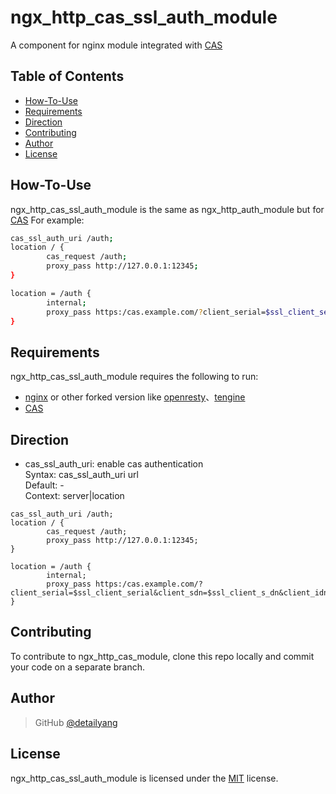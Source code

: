 [CAS]: https://github.com/cas-x/cas-server
# ngx_http_cas_ssl_auth_module
A component for nginx module integrated with [CAS]


Table of Contents
-----------------
* [How-To-Use](#how-to-use)
* [Requirements](#requirements)
* [Direction](#direction)
* [Contributing](#contributing)
* [Author](#author)
* [License](#license)


How-To-Use
----------------

ngx_http_cas_ssl_auth_module is the same as ngx_http_auth_module but for [CAS]
For example:

```bash
cas_ssl_auth_uri /auth;
location / {
        cas_request /auth;
        proxy_pass http://127.0.0.1:12345;
}

location = /auth {
        internal;
        proxy_pass https:/cas.example.com/?client_serial=$ssl_client_serial&client_sdn=$ssl_client_s_dn&client_idn=$ssl_client_i_dn;
}
```

Requirements
------------

ngx_http_cas_ssl_auth_module requires the following to run:

 * [nginx](http://nginx.org/) or other forked version like [openresty](http://openresty.org/)、[tengine](http://tengine.taobao.org/)
 * [CAS](https://github.com/detailyang/cas-server)

Direction
------------

* cas_ssl_auth_uri: enable cas authentication        
Syntax:     cas_ssl_auth_uri url       
Default:    -         
Context:    server|location         

```
cas_ssl_auth_uri /auth;
location / {
        cas_request /auth;
        proxy_pass http://127.0.0.1:12345;
}

location = /auth {
        internal;
        proxy_pass https:/cas.example.com/?client_serial=$ssl_client_serial&client_sdn=$ssl_client_s_dn&client_idn=$ssl_client_i_dn;
}
```

Contributing
------------

To contribute to ngx_http_cas_module, clone this repo locally and commit your code on a separate branch.


Author
------

> GitHub [@detailyang](https://github.com/detailyang)


License
-------
ngx_http_cas_ssl_auth_module is licensed under the [MIT] license.

[MIT]: https://github.com/detailyang/ybw/blob/master/licenses/MIT
